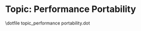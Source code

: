 Topic: Performance Portability
==============================

\dotfile topic_performance portability.dot